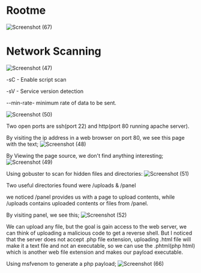 # Rootme
![Screenshot (67)](https://github.com/user-attachments/assets/1eee0164-0b31-4f27-b179-1c070584a394)

# Network Scanning
![Screenshot (47)](https://github.com/user-attachments/assets/177c03ec-c280-4488-8f56-1abaae05f654)

-sC - Enable script scan

-sV - Service version detection

--min-rate- minimum rate of data to be sent.

![Screenshot (50)](https://github.com/user-attachments/assets/d30495c9-cadc-4107-9668-6bdb6238ed76)

Two open ports are ssh(port 22) and http(port 80 running apache server).

By visiting the ip address in a web browser on port 80, we see this page with the text;
![Screenshot (48)](https://github.com/user-attachments/assets/feee856d-da92-4856-8120-d10d6862716a)

By Viewing the page source, we don't find anything interesting;
![Screenshot (49)](https://github.com/user-attachments/assets/be02b7cf-3c1c-49eb-a033-e6eff4b37e1d)

Using gobuster to scan for hidden files and directories:
![Screenshot (51)](https://github.com/user-attachments/assets/67e9ed13-7165-4a48-bc18-b348b5240390)

Two useful directories found were /uploads & /panel

we noticed /panel provides us with a page to upload contents, while /uploads contains uploaded contents or files from /panel.

By visiting panel, we see this;
![Screenshot (52)](https://github.com/user-attachments/assets/3348ac9c-8b4b-4f36-9d95-aa75a70af57d)

We can upload any file, but the goal is gain access to the web server, we can think of uploading a malicious code to get  a reverse shell.
But I noticed that the server does not accept .php file extension, uploading .html file will make it a text file and not an executable, so we can use the .phtml(php html) which is another web file extension and makes our payload executable.

Using msfvenom to generate a php payload;
![Screenshot (66)](https://github.com/user-attachments/assets/1f23cb77-331d-46a1-b91c-36473abcbeda)













